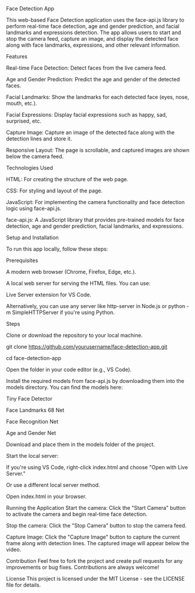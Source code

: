 Face Detection App

This web-based Face Detection application uses the face-api.js library to perform real-time face detection, age and gender prediction, and facial landmarks and expressions detection. The app allows users to start and stop the camera feed, capture an image, and display the detected face along with face landmarks, expressions, and other relevant information.

Features

Real-time Face Detection: Detect faces from the live camera feed.

Age and Gender Prediction: Predict the age and gender of the detected faces.

Facial Landmarks: Show the landmarks for each detected face (eyes, nose, mouth, etc.).

Facial Expressions: Display facial expressions such as happy, sad, surprised, etc.

Capture Image: Capture an image of the detected face along with the detection lines and store it.

Responsive Layout: The page is scrollable, and captured images are shown below the camera feed.

Technologies Used

HTML: For creating the structure of the web page.

CSS: For styling and layout of the page.

JavaScript: For implementing the camera functionality and face detection logic using face-api.js.

face-api.js: A JavaScript library that provides pre-trained models for face detection, age and gender prediction, facial landmarks, and expressions.

Setup and Installation

To run this app locally, follow these steps:

Prerequisites

A modern web browser (Chrome, Firefox, Edge, etc.).

A local web server for serving the HTML files. You can use:

Live Server extension for VS Code.

Alternatively, you can use any server like http-server in Node.js or python -m SimpleHTTPServer if you're using Python.

Steps

Clone or download the repository to your local machine.

git clone https://github.com/yourusername/face-detection-app.git

cd face-detection-app

Open the folder in your code editor (e.g., VS Code).

Install the required models from face-api.js by downloading them into the models directory. You can find the models here:

Tiny Face Detector

Face Landmarks 68 Net

Face Recognition Net

Age and Gender Net

Download and place them in the models folder of the project.

Start the local server:

If you're using VS Code, right-click index.html and choose "Open with Live Server."

Or use a different local server method.

Open index.html in your browser.

Running the Application
Start the camera: Click the "Start Camera" button to activate the camera and begin real-time face detection.

Stop the camera: Click the "Stop Camera" button to stop the camera feed.

Capture Image: Click the "Capture Image" button to capture the current frame along with detection lines. The captured image will appear below the video.


Contribution
Feel free to fork the project and create pull requests for any improvements or bug fixes. Contributions are always welcome!

License
This project is licensed under the MIT License - see the LICENSE file for details.
